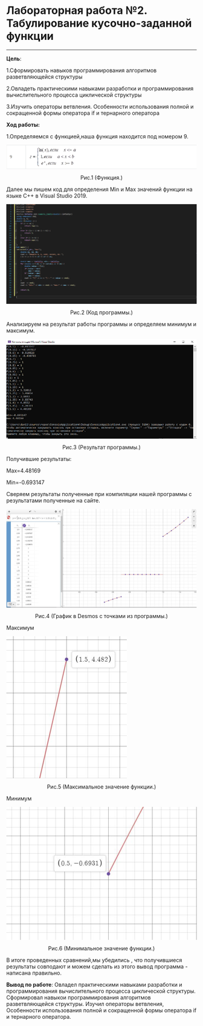 # Лабораторная работа №2. Табулирование кусочно-заданной функции
---
**Цель**: 

1.Сформировать навыков программирования алгоритмов разветвляющейся структуры

2.Овладеть практическими навыками разработки и программирования вычислительного процесса циклической структуры

3.Изучить операторы ветвления. Особенности использования полной и сокращенной формы оператора if и тернарного оператора

**Ход работы:**

1.Определяемся с функцией,наша функция находится под номером 9.


<img src="Screen/Screenshot_1.png" 
align="center">

<center>
Рис.1 (Функция.)
 </center>

Далее мы пишем код для определения Min и Max значений функции на языке C++ в Visual Studio 2019.

<img src="Screen/Screenshot_2.png"
align="center">

<center>
Рис.2 (Код программы.)
</center>

Анализируем на результат работы программы и определяем минимум и максимум.

<img src="Screen/Screenshot_3.png" 
align="center">

<center>
Рис.3 (Результат программы.)
</center> 

Получившие результаты:

Max=4.48169

Min=-0.693147

Сверяем результаты полученные при компиляции нашей программы с результатами полученные на сайте.

<img src="Screen/Screenshot_4.png" 
align="center">

<center>
Рис.4 (График в Desmos с точками из программы.)
</center>

Максимум 

<img src="Screen/Screenshot_5.jpg"
align="center">

<center>
Рис.5 (Максимальное значение функции.)
</center>

Минимум

<img src="Screen/Screenshot_6.jpg" 
align="center">

<center>
Рис.6 (Минимальное значение функции.)
</center>

В итоге проведенных сравнений,мы убедились , что получившиеся результаты совподают и можем сделать из этого вывод программа - написана правильно.

**Вывод по работе**: Овладел практическими навыками разработки и программирования вычислительного процесса циклической структуры. Сформировал навыкои программирования алгоритмов разветвляющейся структуры. Изучил операторы ветвления, Особенности использования полной и сокращенной формы оператора if и тернарного оператора.




